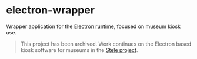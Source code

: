 # electron-wrapper

Wrapper application for the [Electron runtime](http://electron.atom.io), focused on museum kiosk use.

> This project has been archived. Work continues on the Electron based kiosk software for museums in the [Stele project](https://github.com/scimusmn/stele).

